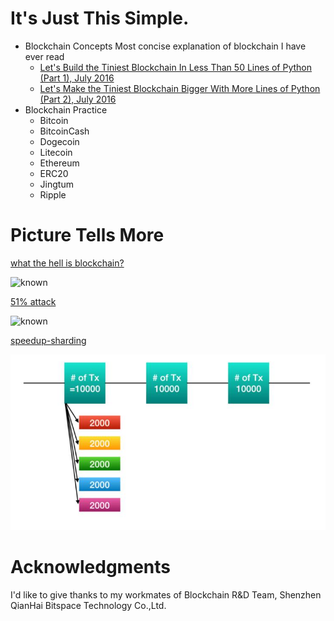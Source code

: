 # It's Just This Simple.

  - Blockchain Concepts
  Most concise explanation of blockchain I have ever read
    * [Let's Build the Tiniest Blockchain In Less Than 50 Lines of Python (Part 1), July 2016](https://medium.com/crypto-currently/lets-build-the-tiniest-blockchain-e70965a248b)
    * [Let's Make the Tiniest Blockchain Bigger With More Lines of Python (Part 2), July 2016](https://medium.com/crypto-currently/lets-make-the-tiniest-blockchain-bigger-ac360a328f4d)
  - Blockchain Practice
    * Bitcoin
    * BitcoinCash
    * Dogecoin
    * Litecoin
    * Ethereum
    * ERC20
    * Jingtum
    * Ripple
    
# Picture Tells More
   [what the hell is blockchain?](https://github.com/openblockchains/awesome-blockchains)
   
   ![known](https://github.com/openblockchains/awesome-blockchains/blob/master/i/blockchain-jesus.png)
   
   [51% attack](https://steemit.com/kr-join/@jsralph/51)
   
   ![known](https://github.com/gustavkkk/blockchain/blob/master/double-spending.png)
   
   [speedup-sharding](https://blog.n@ber.com/PostView.nhn?blogId=tech-plus&logNo=221369561396&proxyReferer=&proxyReferer=https%3A%2F%2Fblog.n@ber.com%2Ftech-plus%2F221369561396)
   
   ![known](https://github.com/gustavkkk/blockchain/blob/master/sharding.jpg)
   
# Acknowledgments

  I'd like to give thanks to my workmates of Blockchain R&D Team, Shenzhen QianHai Bitspace Technology Co.,Ltd.
